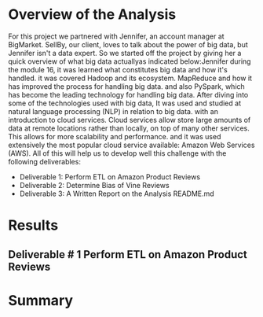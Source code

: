 # Overview of the Analysis
For this project we partnered with Jennifer, an account manager at BigMarket. SellBy, our client, loves to talk about the power of big data, but Jennifer isn't a data expert. So we started off the project by giving her a quick overview of what big data actuallyas indicated below:Jennifer during the module 16, it was learned what constitutes big data and how it's handled. it was covered Hadoop and its ecosystem. MapReduce and how it has improved the process for handling big data. and also PySpark, which has become the leading technology for handling big data.
After diving into some of the technologies used with big data, It was used and studied  at natural language processing (NLP) in relation to big data. with an introduction to cloud services. Cloud services allow store large amounts of data at remote locations rather than locally, on top of many other services. This allows for more scalability and performance. and it was used extensively the most popular cloud service available: Amazon Web Services (AWS). All of this will help us to develop well this challenge with the following deliverables:

* Deliverable 1: Perform ETL on Amazon Product Reviews
* Deliverable 2: Determine Bias of Vine Reviews
* Deliverable 3: A Written Report on the Analysis README.md

# Results
## Deliverable # 1 Perform ETL on Amazon Product Reviews



# Summary
